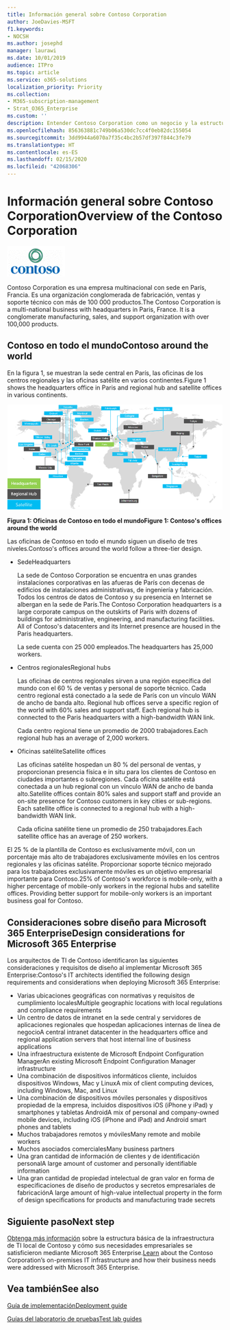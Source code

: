```yaml
---
title: Información general sobre Contoso Corporation
author: JoeDavies-MSFT
f1.keywords:
- NOCSH
ms.author: josephd
manager: laurawi
ms.date: 10/01/2019
audience: ITPro
ms.topic: article
ms.service: o365-solutions
localization_priority: Priority
ms.collection:
- M365-subscription-management
- Strat_O365_Enterprise
ms.custom: ''
description: Entender Contoso Corporation como un negocio y la estructura en niveles de sus oficinas en todo el mundo.
ms.openlocfilehash: 856363881c749b06a530dc7cc4f0eb82dc155054
ms.sourcegitcommit: 3dd9944a6070a7f35c4bc2b57df397f844c3fe79
ms.translationtype: HT
ms.contentlocale: es-ES
ms.lasthandoff: 02/15/2020
ms.locfileid: "42068306"
---
```

# <a name="overview-of-the-contoso-corporation"></a><span data-ttu-id="45d44-103">Información general sobre Contoso Corporation</span><span class="sxs-lookup"><span data-stu-id="45d44-103">Overview of the Contoso Corporation</span></span>

![Contoso Corporation](../media/contoso-overview/contoso-icon.png)

<span data-ttu-id="45d44-p101">Contoso Corporation es una empresa multinacional con sede en París, Francia. Es una organización conglomerada de fabricación, ventas y soporte técnico con más de 100 000 productos.</span><span class="sxs-lookup"><span data-stu-id="45d44-p101">The Contoso Corporation is a multi-national business with headquarters in Paris, France. It is a conglomerate manufacturing, sales, and support organization with over 100,000 products.</span></span>

## <a name="contoso-around-the-world"></a><span data-ttu-id="45d44-107">Contoso en todo el mundo</span><span class="sxs-lookup"><span data-stu-id="45d44-107">Contoso around the world</span></span>

<span data-ttu-id="45d44-108">En la figura 1, se muestran la sede central en París, las oficinas de los centros regionales y las oficinas satélite en varios continentes.</span><span class="sxs-lookup"><span data-stu-id="45d44-108">Figure 1 shows the headquarters office in Paris and regional hub and satellite offices in various continents.</span></span>

![Oficinas de Contoso en todo el mundo](../media/contoso-overview/contoso-overview-fig1.png)

<span data-ttu-id="45d44-110">**Figura 1: Oficinas de Contoso en todo el mundo**</span><span class="sxs-lookup"><span data-stu-id="45d44-110">**Figure 1: Contoso's offices around the world**</span></span>
 
<span data-ttu-id="45d44-111">Las oficinas de Contoso en todo el mundo siguen un diseño de tres niveles.</span><span class="sxs-lookup"><span data-stu-id="45d44-111">Contoso's offices around the world follow a three-tier design.</span></span>

- <span data-ttu-id="45d44-112">Sede</span><span class="sxs-lookup"><span data-stu-id="45d44-112">Headquarters</span></span>

  <span data-ttu-id="45d44-p102">La sede de Contoso Corporation se encuentra en unas grandes instalaciones corporativas en las afueras de París con decenas de edificios de instalaciones administrativas, de ingeniería y fabricación. Todos los centros de datos de Contoso y su presencia en Internet se albergan en la sede de París.</span><span class="sxs-lookup"><span data-stu-id="45d44-p102">The Contoso Corporation headquarters is a large corporate campus on the outskirts of Paris with dozens of buildings for administrative, engineering, and manufacturing facilities. All of Contoso's datacenters and its Internet presence are housed in the Paris headquarters.</span></span>

  <span data-ttu-id="45d44-115">La sede cuenta con 25 000 empleados.</span><span class="sxs-lookup"><span data-stu-id="45d44-115">The headquarters has 25,000 workers.</span></span>

- <span data-ttu-id="45d44-116">Centros regionales</span><span class="sxs-lookup"><span data-stu-id="45d44-116">Regional hubs</span></span>

  <span data-ttu-id="45d44-p103">Las oficinas de centros regionales sirven a una región específica del mundo con el 60 % de ventas y personal de soporte técnico. Cada centro regional está conectado a la sede de París con un vínculo WAN de ancho de banda alto. </span><span class="sxs-lookup"><span data-stu-id="45d44-p103">Regional hub offices serve a specific region of the world with 60% sales and support staff. Each regional hub is connected to the Paris headquarters with a high-bandwidth WAN link.</span></span>

  <span data-ttu-id="45d44-119">Cada centro regional tiene un promedio de 2000 trabajadores.</span><span class="sxs-lookup"><span data-stu-id="45d44-119">Each regional hub has an average of 2,000 workers.</span></span>

- <span data-ttu-id="45d44-120">Oficinas satélite</span><span class="sxs-lookup"><span data-stu-id="45d44-120">Satellite offices</span></span>

  <span data-ttu-id="45d44-p104">Las oficinas satélite hospedan un 80 % del personal de ventas, y proporcionan presencia física e in situ para los clientes de Contoso en ciudades importantes o subregiones. Cada oficina satélite está conectada a un hub regional con un vínculo WAN de ancho de banda alto.</span><span class="sxs-lookup"><span data-stu-id="45d44-p104">Satellite offices contain 80% sales and support staff and provide an on-site presence for Contoso customers in key cities or sub-regions. Each satellite office is connected to a regional hub with a high-bandwidth WAN link.</span></span>

  <span data-ttu-id="45d44-123">Cada oficina satélite tiene un promedio de 250 trabajadores.</span><span class="sxs-lookup"><span data-stu-id="45d44-123">Each satellite office has an average of 250 workers.</span></span>

<span data-ttu-id="45d44-p105">El 25 % de la plantilla de Contoso es exclusivamente móvil, con un porcentaje más alto de trabajadores exclusivamente móviles en los centros regionales y las oficinas satélite. Proporcionar soporte técnico mejorado para los trabajadores exclusivamente móviles es un objetivo empresarial importante para Contoso.</span><span class="sxs-lookup"><span data-stu-id="45d44-p105">25% of Contoso's workforce is mobile-only, with a higher percentage of mobile-only workers in the regional hubs and satellite offices. Providing better support for mobile-only workers is an important business goal for Contoso.</span></span>

## <a name="design-considerations-for-microsoft-365-enterprise"></a><span data-ttu-id="45d44-126">Consideraciones sobre diseño para Microsoft 365 Enterprise</span><span class="sxs-lookup"><span data-stu-id="45d44-126">Design considerations for Microsoft 365 Enterprise</span></span>

<span data-ttu-id="45d44-127">Los arquitectos de TI de Contoso identificaron las siguientes consideraciones y requisitos de diseño al implementar Microsoft 365 Enterprise:</span><span class="sxs-lookup"><span data-stu-id="45d44-127">Contoso's IT architects identified the following design requirements and considerations when deploying Microsoft 365 Enterprise:</span></span> 

- <span data-ttu-id="45d44-128">Varias ubicaciones geográficas con normativas y requisitos de cumplimiento locales</span><span class="sxs-lookup"><span data-stu-id="45d44-128">Multiple geographic locations with local regulations and compliance requirements</span></span>
- <span data-ttu-id="45d44-129">Un centro de datos de intranet en la sede central y servidores de aplicaciones regionales que hospedan aplicaciones internas de línea de negocio</span><span class="sxs-lookup"><span data-stu-id="45d44-129">A central intranet datacenter in the headquarters office and regional application servers that host internal line of business applications</span></span>
- <span data-ttu-id="45d44-130">Una infraestructura existente de Microsoft Endpoint Configuration Manager</span><span class="sxs-lookup"><span data-stu-id="45d44-130">An existing Microsoft Endpoint Configuration Manager infrastructure</span></span>
- <span data-ttu-id="45d44-131">Una combinación de dispositivos informáticos cliente, incluidos dispositivos Windows, Mac y Linux</span><span class="sxs-lookup"><span data-stu-id="45d44-131">A mix of client computing devices, including Windows, Mac, and Linux</span></span>
- <span data-ttu-id="45d44-132">Una combinación de dispositivos móviles personales y dispositivos propiedad de la empresa, incluidos dispositivos iOS (iPhone y iPad) y smartphones y tabletas Android</span><span class="sxs-lookup"><span data-stu-id="45d44-132">A mix of personal and company-owned mobile devices, including iOS (iPhone and iPad) and Android smart phones and tablets</span></span>
- <span data-ttu-id="45d44-133">Muchos trabajadores remotos y móviles</span><span class="sxs-lookup"><span data-stu-id="45d44-133">Many remote and mobile workers</span></span>
- <span data-ttu-id="45d44-134">Muchos asociados comerciales</span><span class="sxs-lookup"><span data-stu-id="45d44-134">Many business partners</span></span>
- <span data-ttu-id="45d44-135">Una gran cantidad de información de clientes y de identificación personal</span><span class="sxs-lookup"><span data-stu-id="45d44-135">A large amount of customer and personally identifiable information</span></span>
- <span data-ttu-id="45d44-136">Una gran cantidad de propiedad intelectual de gran valor en forma de especificaciones de diseño de productos y secretos empresariales de fabricación</span><span class="sxs-lookup"><span data-stu-id="45d44-136">A large amount of high-value intellectual property in the form of design specifications for products and manufacturing trade secrets</span></span>

## <a name="next-step"></a><span data-ttu-id="45d44-137">Siguiente paso</span><span class="sxs-lookup"><span data-stu-id="45d44-137">Next step</span></span>

<span data-ttu-id="45d44-138">[Obtenga más información](contoso-infra-needs.md) sobre la estructura básica de la infraestructura de TI local de Contoso y cómo sus necesidades empresariales se  satisficieron mediante Microsoft 365 Enterprise.</span><span class="sxs-lookup"><span data-stu-id="45d44-138">[Learn](contoso-infra-needs.md) about the Contoso Corporation’s on-premises IT infrastructure and how their business needs were addressed with Microsoft 365 Enterprise.</span></span>

## <a name="see-also"></a><span data-ttu-id="45d44-139">Vea también</span><span class="sxs-lookup"><span data-stu-id="45d44-139">See also</span></span>

[<span data-ttu-id="45d44-140">Guía de implementación</span><span class="sxs-lookup"><span data-stu-id="45d44-140">Deployment guide</span></span>](deploy-microsoft-365-enterprise.md)

[<span data-ttu-id="45d44-141">Guías del laboratorio de pruebas</span><span class="sxs-lookup"><span data-stu-id="45d44-141">Test lab guides</span></span>](m365-enterprise-test-lab-guides.md)



